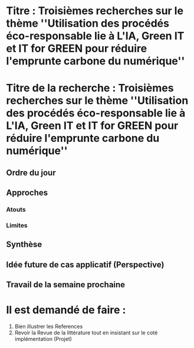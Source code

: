 # Titre :  Troisièmes recherches sur le thème ''Utilisation des procédés éco-responsable lie  à L'IA, Green IT et IT for GREEN pour réduire l'emprunte carbone du numérique''
# Titre de la recherche :  Troisièmes recherches sur le thème ''Utilisation des procédés éco-responsable lie  à L'IA, Green IT et IT for GREEN pour réduire l'emprunte carbone du numérique''

## Ordre du jour

## Approches 
 
### Atouts 

### Limites

## Synthèse

## Idée future de cas applicatif (Perspective)

## Travail de la semaine prochaine
# Il est demandé de faire :
1. Bien illustrer les References
2.  Revoir la Revue de la littérature tout en insistant sur le coté implémentation (Projet)


